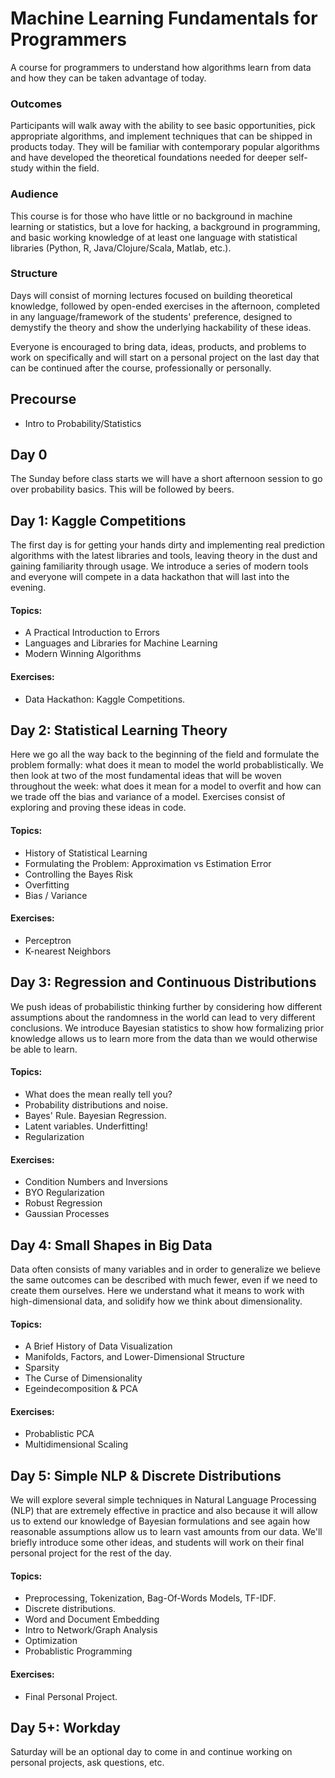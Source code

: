 # Machine Learning Fundamentals for Programmers

A course for programmers to understand how algorithms learn from data and how they can be taken advantage of today.

### Outcomes
Participants will walk away with the ability to see basic opportunities, pick appropriate algorithms, and implement techniques that can be shipped in products today. They will be familiar with contemporary popular algorithms and have developed the theoretical foundations needed for deeper self-study within the field.

### Audience
This course is for those who have little or no background in machine learning or statistics, but a love for hacking, a background in programming, and basic working knowledge of at least one language with statistical libraries (Python, R, Java/Clojure/Scala, Matlab, etc.).

### Structure
Days will consist of morning lectures focused on building theoretical knowledge, followed by open-ended exercises in the afternoon, completed in any language/framework of the students' preference, designed to demystify the theory and show the underlying hackability of these ideas.

Everyone is encouraged to bring data, ideas, products, and problems to work on specifically and will start on a personal project on the last day that can be continued after the course, professionally or personally.


## Precourse
* Intro to Probability/Statistics

## Day 0

The Sunday before class starts we will have a short afternoon session to go over probability basics. This will be followed by beers.

## Day 1: Kaggle Competitions

The first day is for getting your hands dirty and implementing real prediction algorithms with the latest libraries and tools, leaving theory in the dust and gaining familiarity through usage. We introduce a series of modern tools and everyone will compete in a data hackathon that will last into the evening.

#### Topics:
* A Practical Introduction to Errors
* Languages and Libraries for Machine Learning
* Modern Winning Algorithms

#### Exercises:
* Data Hackathon: Kaggle Competitions.

## Day 2: Statistical Learning Theory

Here we go all the way back to the beginning of the field and formulate the problem formally: what does it mean to model the world probablistically. We then look at two of the most fundamental ideas that will be woven throughout the week: what does it mean for a model to overfit and how can we trade off the bias and variance of a model. Exercises consist of exploring and proving these ideas in code.

#### Topics:
* History of Statistical Learning
* Formulating the Problem: Approximation vs Estimation Error
* Controlling the Bayes Risk
* Overfitting
* Bias / Variance

#### Exercises:
* Perceptron
* K-nearest Neighbors


## Day 3: Regression and Continuous Distributions

We push ideas of probabilistic thinking further by considering how different assumptions about the randomness in the world can lead to very different conclusions. We introduce Bayesian statistics to show how formalizing prior knowledge allows us to learn more from the data than we would otherwise be able to learn.

#### Topics:
* What does the mean really tell you?
* Probability distributions and noise.
* Bayes' Rule. Bayesian Regression.
* Latent variables. Underfitting!
* Regularization

#### Exercises:
* Condition Numbers and Inversions
* BYO Regularization
* Robust Regression
* Gaussian Processes


## Day 4: Small Shapes in Big Data

Data often consists of many variables and in order to generalize we believe the same outcomes can be described with much fewer, even if we need to create them ourselves. Here we understand what it means to work with high-dimensional data, and solidify how we think about dimensionality.

#### Topics:
* A Brief History of Data Visualization
* Manifolds, Factors, and Lower-Dimensional Structure
* Sparsity
* The Curse of Dimensionality
* Egeindecomposition & PCA

#### Exercises:
* Probablistic PCA
* Multidimensional Scaling


## Day 5: Simple NLP & Discrete Distributions

We will explore several simple techniques in Natural Language Processing (NLP) that are extremely effective in practice and also because it will allow us to extend our knowledge of Bayesian formulations and see again how reasonable assumptions allow us to learn vast amounts from our data. We'll briefly introduce some other ideas, and students will work on their final personal project for the rest of the day.

#### Topics:
* Preprocessing, Tokenization, Bag-Of-Words Models, TF-IDF.
* Discrete distributions.
* Word and Document Embedding
* Intro to Network/Graph Analysis
* Optimization
* Probablistic Programming

#### Exercises:
* Final Personal Project.


## Day 5+: Workday

Saturday will be an optional day to come in and continue working on personal projects, ask questions, etc.
